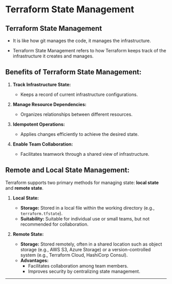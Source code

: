# Terraform State Management

## Terraform State Management

- It is like how git manages the code, it manages the infrastructure.

- Terraform State Management refers to how Terraform keeps track of the infrastructure it creates and manages.

## **Benefits of Terraform State Management:**

1.  **Track Infrastructure State:**

    - Keeps a record of current infrastructure configurations.

2.  **Manage Resource Dependencies:**

    - Organizes relationships between different resources.

3.  **Idempotent Operations:**

    - Applies changes efficiently to achieve the desired state.

4.  **Enable Team Collaboration:**

    - Facilitates teamwork through a shared view of infrastructure.

## **Remote and Local State Management:**

Terraform supports two primary methods for managing state: **local state** and **remote state**.

1.  **Local State:**

    - **Storage:** Stored in a local file within the working directory (e.g., `terraform.tfstate`).
    - **Suitability:** Suitable for individual use or small teams, but not recommended for collaboration.

2.  **Remote State:**

    - **Storage:** Stored remotely, often in a shared location such as object storage (e.g., AWS S3, Azure Storage) or a version-controlled system (e.g., Terraform Cloud, HashiCorp Consul).
    - **Advantages:**
      - Facilitates collaboration among team members.
      - Improves security by centralizing state management.

---

